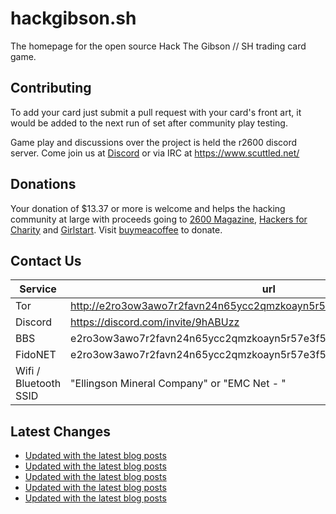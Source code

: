 # hackgibson.sh
The homepage for the open source Hack The Gibson // SH trading card game.


## Contributing

To add your card just submit a pull request with your card's front art, it would be added to the next run of set after community play testing.

Game play and discussions over the project is held the r2600 discord server. Come join us at [Discord](https://discord.com/invite/9hABUzz) or via IRC at https://www.scuttled.net/


## Donations

Your donation of $13.37 or more is welcome and helps the hacking community at large with proceeds going to [2600 Magazine](https://2600.com/), [Hackers for Charity](https://hackersforcharity.org) and [Girlstart](https://girlstart.org).  Visit [buymeacoffee](https://www.buymeacoffee.com/hackgibson.sh) to donate.


## Contact Us

Service | url
-|-
Tor | http://e2ro3ow3awo7r2favn24n65ycc2qmzkoayn5r57e3f56nvjwdcgg32ad.onion
Discord | https://discord.com/invite/9hABUzz
BBS | e2ro3ow3awo7r2favn24n65ycc2qmzkoayn5r57e3f56nvjwdcgg32ad.onion:23
FidoNET | e2ro3ow3awo7r2favn24n65ycc2qmzkoayn5r57e3f56nvjwdcgg32ad.onion:24554
Wifi / Bluetooth SSID | "Ellingson Mineral Company" or "EMC Net - <fidonet address>"

## Latest Changes
<!-- BLOG-POST-LIST:START -->
- [Updated with the latest blog posts](https://github.com/DFW2600/hackgibson.sh/commit/78a1c9187f662666d4b6566ed5a9fdb6db0fa63d)
- [Updated with the latest blog posts](https://github.com/DFW2600/hackgibson.sh/commit/f7d8218598d5bf1f7b00bc08933fd75c239a7d2f)
- [Updated with the latest blog posts](https://github.com/DFW2600/hackgibson.sh/commit/9362dd433a8858c04ffbff684ca7e7a5ebf0e4a3)
- [Updated with the latest blog posts](https://github.com/DFW2600/hackgibson.sh/commit/88186ddb65e623ba104bef3b4b240db522e8099c)
- [Updated with the latest blog posts](https://github.com/DFW2600/hackgibson.sh/commit/9ffee9d949ac42eb8371b4cf61e3e994cfe7c1dc)
<!-- BLOG-POST-LIST:END -->
